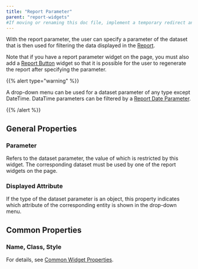 ```yaml
---
title: "Report Parameter"
parent: "report-widgets"
#If moving or renaming this doc file, implement a temporary redirect and let the respective team know they should update the URL in the product. See Mapping to Products for more details.
---
```




With the report parameter, the user can specify a parameter of the dataset that is then used for filtering the data displayed in the [Report](report-widgets).

Note that if you have a report parameter widget on the page, you must also add a [Report Button](report-button) widget so that it is possible for the user to regenerate the report after specifying the parameter.

{{% alert type="warning" %}}

A drop-down menu can be used for a dataset parameter of any type except DateTime. DataTime parameters can be filtered by a [Report Date Parameter](report-date-parameter).

{{% /alert %}}

## General Properties

### Parameter

Refers to the dataset parameter, the value of which is restricted by this widget. The corresponding dataset must be used by one of the report widgets on the page.

### Displayed Attribute

If the type of the dataset parameter is an object, this property indicates which attribute of the corresponding entity is shown in the drop-down menu.

## Common Properties

### Name, Class, Style

For details, see [Common Widget Properties](common-widget-properties).

